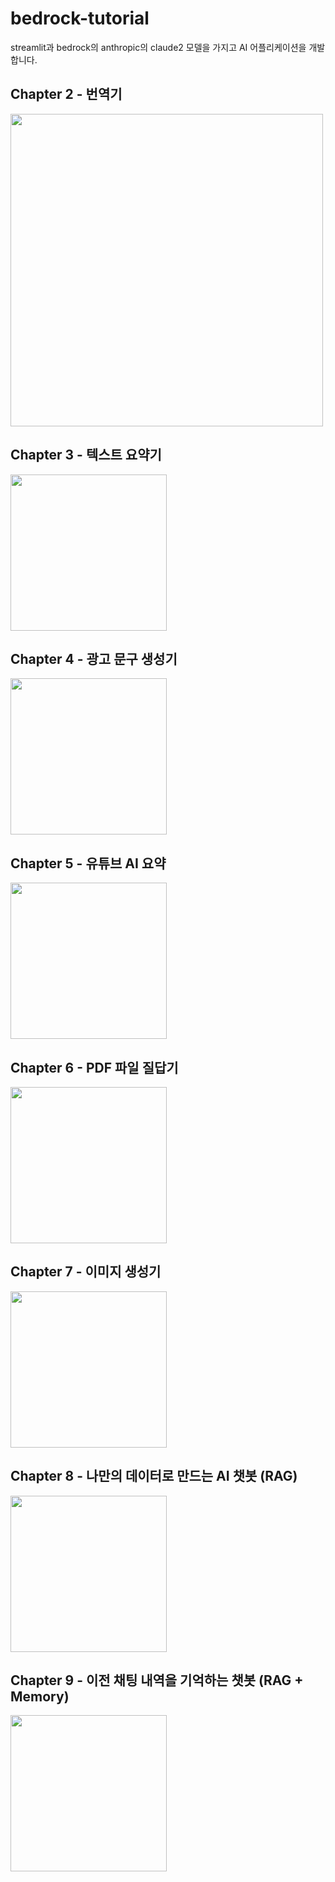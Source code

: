 # bedrock-tutorial
streamlit과 bedrock의 anthropic의 claude2 모델을 가지고 AI 어플리케이션을 개발합니다.

## Chapter 2 - 번역기
<img src="https://wikidocs.net/images/page/215361/%EC%BA%A1%EC%B2%98.PNG" width="500">

## Chapter 3 - 텍스트 요약기
<img src="https://wikidocs.net/images/page/37127/%ED%91%9C%EC%A7%80.png" width="250">

## Chapter 4 - 광고 문구 생성기
<img src="https://wikidocs.net/images/page/37127/%ED%91%9C%EC%A7%80.png" width="250">

## Chapter 5 - 유튜브 AI 요약
<img src="https://wikidocs.net/images/page/37127/%ED%91%9C%EC%A7%80.png" width="250">

## Chapter 6 - PDF 파일 질답기
<img src="https://wikidocs.net/images/page/37127/%ED%91%9C%EC%A7%80.png" width="250">

## Chapter 7 - 이미지 생성기
<img src="https://wikidocs.net/images/page/37127/%ED%91%9C%EC%A7%80.png" width="250">

## Chapter 8 - 나만의 데이터로 만드는 AI 챗봇 (RAG)
<img src="https://wikidocs.net/images/page/37127/%ED%91%9C%EC%A7%80.png" width="250">

## Chapter 9 - 이전 채팅 내역을 기억하는 챗봇 (RAG + Memory)
<img src="https://wikidocs.net/images/page/37127/%ED%91%9C%EC%A7%80.png" width="250">
